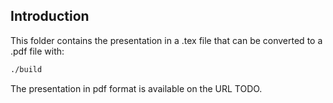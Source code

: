 ## Introduction

This folder contains the presentation in a .tex file that can be converted to a .pdf file with:

```bash 
./build
```

The presentation in pdf format is available on the URL TODO.
